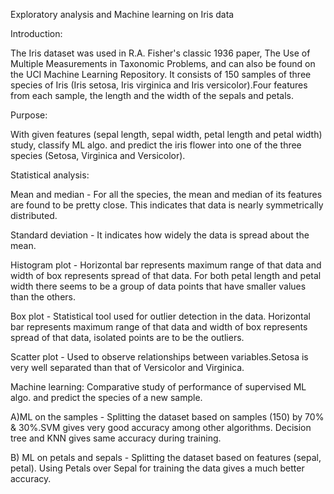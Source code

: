 Exploratory analysis and Machine learning on Iris data

Introduction:

The Iris dataset was used in R.A. Fisher's classic 1936 paper, The Use of Multiple Measurements in Taxonomic Problems, and can also be found on the UCI Machine Learning Repository. It consists of 150 samples of three species of Iris (Iris setosa, Iris virginica and Iris versicolor).Four features from each sample, the length and the width of the sepals and petals.

Purpose:

With given features (sepal length, sepal width, petal length and petal width) study, classify ML algo. and predict the iris flower into one of the three species (Setosa, Virginica and Versicolor).

Statistical analysis:

Mean and median - For all the species, the mean and median of its features are found to be pretty close. This indicates that data is nearly symmetrically distributed.

Standard deviation - It indicates how widely the data is spread about the mean.

Histogram plot - Horizontal bar represents maximum range of that data and width of box represents spread of that data. For both petal length and petal width there seems to be a group of data points that have smaller values than the others.

Box plot - Statistical tool used for outlier detection in the data. Horizontal bar represents maximum range of that data and width of box represents spread of that data, isolated points are to be the outliers.

Scatter plot - Used to observe relationships between variables.Setosa is very well separated than that of Versicolor and Virginica.

Machine learning: Comparative study of performance of supervised ML algo. and predict the species of a new sample.

A)ML on the samples - Splitting the dataset based on samples (150) by 70% & 30%.SVM  gives very good accuracy among other algorithms. Decision tree and KNN gives same accuracy during training.

B) ML on petals and sepals - Splitting the dataset based on features (sepal, petal). Using Petals over Sepal for training the data gives a much better accuracy.
